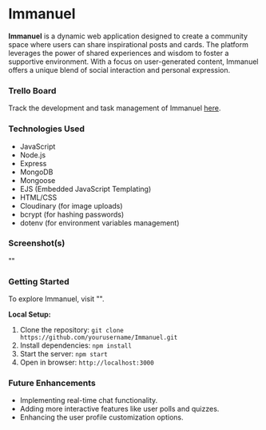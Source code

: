 # Immanuel

**Immanuel** is a dynamic web application designed to create a community space where users can share inspirational posts and cards. The platform leverages the power of shared experiences and wisdom to foster a supportive environment. With a focus on user-generated content, Immanuel offers a unique blend of social interaction and personal expression.

### Trello Board

Track the development and task management of Immanuel [here](https://trello.com/invite/b/xiH77fIh/84f8e92db1d7784d519e8d1915958124/immanuel).

### Technologies Used

- JavaScript
- Node.js
- Express
- MongoDB
- Mongoose
- EJS (Embedded JavaScript Templating)
- HTML/CSS
- Cloudinary (for image uploads)
- bcrypt (for hashing passwords)
- dotenv (for environment variables management)

### Screenshot(s)

""

### Getting Started

To explore Immanuel, visit "".

**Local Setup:**
1. Clone the repository: `git clone https://github.com/yourusername/Immanuel.git`
2. Install dependencies: `npm install`
3. Start the server: `npm start`
4. Open in browser: `http://localhost:3000`

### Future Enhancements

- Implementing real-time chat functionality.
- Adding more interactive features like user polls and quizzes.
- Enhancing the user profile customization options.
